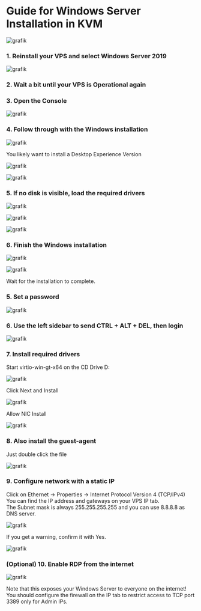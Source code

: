 # Guide for Windows Server Installation in KVM

![grafik](https://github.com/100UP/windows-install/assets/57064488/71a3e599-df17-486a-96eb-b301dd2ffb31)

### 1. Reinstall your VPS and select Windows Server 2019

![grafik](https://github.com/100UP/windows-install/assets/57064488/38ef5471-dcfd-48a4-8b47-ea88e131bac1)

### 2. Wait a bit until your VPS is Operational again

### 3. Open the Console

![grafik](https://github.com/100UP/windows-install/assets/57064488/c5170cbc-a6c6-45a9-8639-e483477d5b78)

### 4. Follow through with the Windows installation

![grafik](https://github.com/100UP/windows-install/assets/57064488/98604c32-92c3-49f0-a829-646442eeaa82)

You likely want to install a Desktop Experience Version

![grafik](https://github.com/100UP/windows-install/assets/57064488/5ab7ea8d-d875-400e-b8f0-5f0deb5e5be4)

![grafik](https://github.com/100UP/windows-install/assets/57064488/d80728f4-b592-4967-90ca-c43d4f9c58eb)

### 5. If no disk is visible, load the required drivers

![grafik](https://github.com/100UP/windows-install/assets/57064488/23c8fd3b-aa70-4165-bb01-39125245eb47)

![grafik](https://github.com/100UP/windows-install/assets/57064488/a53d039b-07ad-41cd-ba01-ed3b113033f0)

![grafik](https://github.com/100UP/windows-install/assets/57064488/8b722713-735b-485c-b287-a535a43d8d1c)

### 6. Finish the Windows installation

![grafik](https://github.com/100UP/windows-install/assets/57064488/27ccd441-6d2a-4a99-b19e-b9a9f457ed4d)

![grafik](https://github.com/100UP/windows-install/assets/57064488/f3f79efe-79a7-4d2a-b524-45d271ac594b)

Wait for the installation to complete.

### 5. Set a password

![grafik](https://github.com/100UP/windows-install/assets/57064488/dfe984d9-7da4-4d8f-8d92-d090016f8e9a)

### 6. Use the left sidebar to send CTRL + ALT + DEL, then login

![grafik](https://github.com/100UP/windows-install/assets/57064488/7754c01c-4c4d-4f9d-ade8-bbbaf179749a)

### 7. Install required drivers

Start virtio-win-gt-x64 on the CD Drive D:

![grafik](https://github.com/100UP/windows-install/assets/57064488/d3e62ff4-41be-4c21-ae0f-44e4f1bc6420)

Click Next and Install

![grafik](https://github.com/100UP/windows-install/assets/57064488/43485cb3-9a27-4cd3-873a-ab42b47fff71)

Allow NIC Install

![grafik](https://github.com/100UP/windows-install/assets/57064488/7e6cba76-907f-4355-b17d-3051616b848f)

### 8. Also install the guest-agent

Just double click the file

![grafik](https://github.com/100UP/windows-install/assets/57064488/e8244f64-0de1-494c-b3cf-0ecfb8dc6ce3)

### 9. Configure network with a static IP

Click on Ethernet -> Properties -> Internet Protocol Version 4 (TCP/IPv4)  
You can find the IP address and gateways on your VPS IP tab.  
The Subnet mask is always 255.255.255.255 and you can use 8.8.8.8 as DNS server.

![grafik](https://github.com/100UP/windows-install/assets/57064488/9c43f3d0-f365-48ed-9faa-0d1b6979676a)

If you get a warning, confirm it with Yes.

![grafik](https://github.com/100UP/windows-install/assets/57064488/45a47c3a-365f-4353-8265-8bab1e47da6e)

### (Optional) 10. Enable RDP from the internet

![grafik](https://github.com/100UP/windows-install/assets/57064488/e8f46d35-ae9a-47c2-9410-bedd85fd0e06)

Note that this exposes your Windows Server to everyone on the internet!  
You should configure the firewall on the IP tab to restrict access to TCP port 3389 only for Admin IPs.
